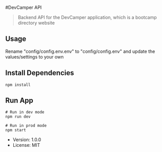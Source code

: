 #DevCamper API

> Backend API for the DevCamper application, which is a bootcamp directory website

## Usage

Rename "config/config.env.env" to "config/config.env" and update the values/settings to your own

## Install Dependencies

```
npm install
```

## Run App
```
# Run in dev mode
npm run dev

# Run in prod mode
npm start
```

- Version: 1.0.0
- License: MIT